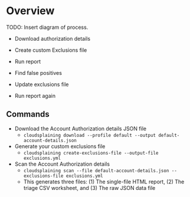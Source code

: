 # Overview

TODO: Insert diagram of process.

* Download authorization details
* Create custom Exclusions file
* Run report

* Find false positives
* Update exclusions file
* Run report again

## Commands

* Download the Account Authorization details JSON file
    - `cloudsplaining download --profile default --output default-account-details.json`
* Generate your custom exclusions file
    - `cloudsplaining create-exclusions-file --output-file exclusions.yml`
* Scan the Account Authorization details
    - `cloudsplaining scan --file default-account-details.json --exclusions-file exclusions.yml`
    - This generates three files: (1) The single-file HTML report, (2) The triage CSV worksheet, and (3) The raw JSON data file
